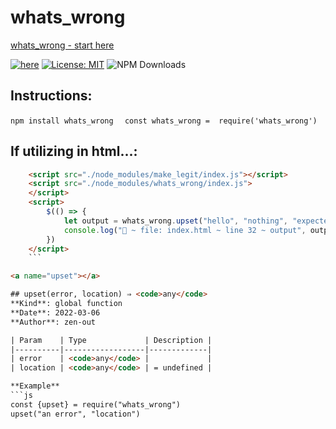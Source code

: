 # whats_wrong
[whats_wrong - start here](https://zen-out.github.io/packages/whats_wrong)

[![here](https://github.com/zen-out/zen-out.github.io/blob/master/assets/images/whats_wrong.png)](https://github.com/zen-out/zen-out.github.io/blob/master/assets/images/whats_wrong.png)
[![License: MIT](https://img.shields.io/badge/License-MIT-yellow.svg)](https://opensource.org/licenses/MIT)
![NPM Downloads](https://img.shields.io/npm/dw/whats_wrong)
## Instructions: 
```npm install whats_wrong ``` 
 ``` const whats_wrong =  require('whats_wrong')```

## If utilizing in html...: 
```html
    <script src="./node_modules/make_legit/index.js"></script>
    <script src="./node_modules/whats_wrong/index.js">
    </script>
    <script>
        $(() => {
            let output = whats_wrong.upset("hello", "nothing", "expected")
            console.log("🚀 ~ file: index.html ~ line 32 ~ output", output)
        })
    </script>
    ```

<a name="upset"></a>

## upset(error, location) ⇒ <code>any</code>
**Kind**: global function  
**Date**: 2022-03-06  
**Author**: zen-out  

| Param    | Type             | Description |
|----------|------------------|-------------|
| error    | <code>any</code> |             |
| location | <code>any</code> | = undefined |

**Example**  
```js
const {upset} = require("whats_wrong")
upset("an error", "location")
```